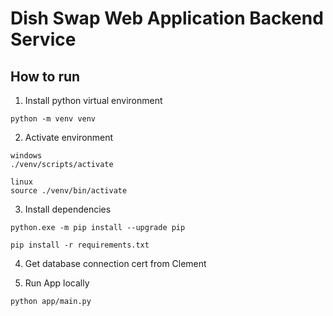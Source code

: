 # Dish Swap Web Application Backend Service

## How to run

1. Install python virtual environment
```
python -m venv venv
```

2. Activate environment
```
windows 
./venv/scripts/activate

linux
source ./venv/bin/activate
```

3. Install dependencies
```
python.exe -m pip install --upgrade pip

pip install -r requirements.txt
```

4. Get database connection cert from Clement


5. Run App locally
```
python app/main.py
```